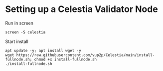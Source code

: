 # Setting up a Celestia Validator Node

Run in screen 

`screen -S celestia`

Start install

```
apt update -y; apt install wget -y
wget https://raw.githubusercontent.com/vup2p/Celestia/main/install-fullnode.sh; chmod +x install-fullnode.sh
./install-fullnode.sh
```
